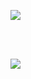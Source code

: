 [![](https://github-readme-stats.vercel.app/api/top-langs/?username=faeztgh&theme=midnight-purple&show_icons=true)](https://github.com/faeztgh/)

<br/>
<br/>

[![](https://wakatime.com/share/@f4ez/e21807b2-f7a9-45bc-8ac7-ef2f0483dca9.svg)](https://github.com/faeztgh/)

